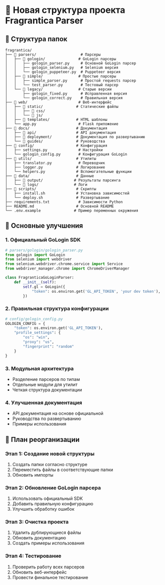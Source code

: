 # 🚀 Новая структура проекта Fragrantica Parser

## 📁 Структура папок

```
fragrantica/
├── 📁 parsers/                    # Парсеры
│   ├── 📁 gologin/               # GoLogin парсеры
│   │   ├── gologin_parser.py     # Основной GoLogin парсер
│   │   ├── gologin_selenium.py   # Selenium версия
│   │   └── gologin_puppeteer.py  # Puppeteer версия
│   ├── 📁 simple/                # Простые парсеры
│   │   ├── simple_parser.py      # Простой requests парсер
│   │   └── test_parser.py        # Тестовый парсер
│   └── 📁 legacy/                # Старые версии
│       ├── gologin_fixed.py      # Исправленная версия
│       └── gologin_correct.py    # Правильная версия
├── 📁 web/                       # Веб-интерфейс
│   ├── 📁 static/               # Статические файлы
│   │   ├── 📁 css/
│   │   └── 📁 js/
│   ├── 📁 templates/            # HTML шаблоны
│   └── app.py                   # Flask приложение
├── 📁 docs/                     # Документация
│   ├── 📁 api/                  # API документация
│   ├── 📁 deployment/           # Документация по развертыванию
│   └── 📁 guides/               # Руководства
├── 📁 config/                   # Конфигурация
│   ├── settings.py              # Настройки
│   └── gologin_config.py        # Конфигурация GoLogin
├── 📁 utils/                    # Утилиты
│   ├── translator.py            # Переводчик
│   ├── logger.py               # Логирование
│   └── helpers.py              # Вспомогательные функции
├── 📁 data/                     # Данные
│   ├── 📁 output/              # Результаты парсинга
│   └── 📁 logs/                # Логи
├── 📁 scripts/                  # Скрипты
│   ├── install.sh              # Установка зависимостей
│   └── deploy.sh               # Развертывание
├── requirements.txt             # Зависимости Python
├── README.md                   # Основной README
└── .env.example               # Пример переменных окружения
```

## 🔧 Основные улучшения

### 1. **Официальный GoLogin SDK**
```python
# parsers/gologin/gologin_parser.py
from gologin import GoLogin
from selenium import webdriver
from selenium.webdriver.chrome.service import Service
from webdriver_manager.chrome import ChromeDriverManager

class FragranticaGoLoginParser:
    def __init__(self):
        self.gl = GoLogin({
            "token": os.environ.get('GL_API_TOKEN', 'your dev token'),
        })
```

### 2. **Правильная структура конфигурации**
```python
# config/gologin_config.py
GOLOGIN_CONFIG = {
    "token": os.environ.get('GL_API_TOKEN'),
    "profile_settings": {
        "os": "win",
        "proxy": "us",
        "fingerprint": "random"
    }
}
```

### 3. **Модульная архитектура**
- Разделение парсеров по типам
- Отдельные модули для утилит
- Четкая структура документации

### 4. **Улучшенная документация**
- API документация на основе официальной
- Руководства по развертыванию
- Примеры использования

## 🎯 План реорганизации

### Этап 1: Создание новой структуры
1. Создать папки согласно структуре
2. Переместить файлы в соответствующие папки
3. Обновить импорты

### Этап 2: Обновление GoLogin парсера
1. Использовать официальный SDK
2. Добавить правильную конфигурацию
3. Улучшить обработку ошибок

### Этап 3: Очистка проекта
1. Удалить дублирующиеся файлы
2. Обновить документацию
3. Создать примеры использования

### Этап 4: Тестирование
1. Проверить работу всех парсеров
2. Обновить веб-интерфейс
3. Провести финальное тестирование 